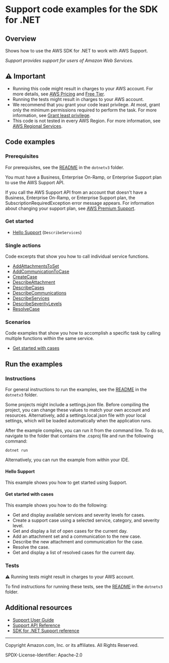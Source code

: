 # Support code examples for the SDK for .NET

## Overview

Shows how to use the AWS SDK for .NET to work with AWS Support.

<!--custom.overview.start-->
<!--custom.overview.end-->

_Support provides support for users of Amazon Web Services._

## ⚠ Important

* Running this code might result in charges to your AWS account. For more details, see [AWS Pricing](https://aws.amazon.com/pricing/) and [Free Tier](https://aws.amazon.com/free/).
* Running the tests might result in charges to your AWS account.
* We recommend that you grant your code least privilege. At most, grant only the minimum permissions required to perform the task. For more information, see [Grant least privilege](https://docs.aws.amazon.com/IAM/latest/UserGuide/best-practices.html#grant-least-privilege).
* This code is not tested in every AWS Region. For more information, see [AWS Regional Services](https://aws.amazon.com/about-aws/global-infrastructure/regional-product-services).

<!--custom.important.start-->
<!--custom.important.end-->

## Code examples

### Prerequisites

For prerequisites, see the [README](../README.md#Prerequisites) in the `dotnetv3` folder.


<!--custom.prerequisites.start-->


You must have a Business, Enterprise On-Ramp, or Enterprise Support plan to use the AWS Support API.

If you call the AWS Support API from an account that doesn't have a Business, Enterprise On-Ramp, or Enterprise Support 
plan, the SubscriptionRequiredException error message appears. For information about changing your support plan, see 
[AWS Premium Support](http://aws.amazon.com/premiumsupport/).
<!--custom.prerequisites.end-->

### Get started

- [Hello Support](Actions/HelloSupport.cs#L6) (`DescribeServices`)


### Single actions

Code excerpts that show you how to call individual service functions.

- [AddAttachmentsToSet](Actions/SupportWrapper.cs#L98)
- [AddCommunicationToCase](Actions/SupportWrapper.cs#L146)
- [CreateCase](Actions/SupportWrapper.cs#L63)
- [DescribeAttachment](Actions/SupportWrapper.cs#L127)
- [DescribeCases](Actions/SupportWrapper.cs#L201)
- [DescribeCommunications](Actions/SupportWrapper.cs#L172)
- [DescribeServices](Actions/SupportWrapper.cs#L23)
- [DescribeSeverityLevels](Actions/SupportWrapper.cs#L43)
- [ResolveCase](Actions/SupportWrapper.cs#L241)

### Scenarios

Code examples that show you how to accomplish a specific task by calling multiple
functions within the same service.

- [Get started with cases](Scenarios/SupportCaseScenario.cs)


<!--custom.examples.start-->
<!--custom.examples.end-->

## Run the examples

### Instructions

For general instructions to run the examples, see the
[README](../README.md#building-and-running-the-code-examples) in the `dotnetv3` folder.

Some projects might include a settings.json file. Before compiling the project,
you can change these values to match your own account and resources. Alternatively,
add a settings.local.json file with your local settings, which will be loaded automatically
when the application runs.

After the example compiles, you can run it from the command line. To do so, navigate to
the folder that contains the .csproj file and run the following command:

```
dotnet run
```

Alternatively, you can run the example from within your IDE.


<!--custom.instructions.start-->
<!--custom.instructions.end-->

#### Hello Support

This example shows you how to get started using Support.



#### Get started with cases

This example shows you how to do the following:

- Get and display available services and severity levels for cases.
- Create a support case using a selected service, category, and severity level.
- Get and display a list of open cases for the current day.
- Add an attachment set and a communication to the new case.
- Describe the new attachment and communication for the case.
- Resolve the case.
- Get and display a list of resolved cases for the current day.

<!--custom.scenario_prereqs.support_Scenario_GetStartedSupportCases.start-->
<!--custom.scenario_prereqs.support_Scenario_GetStartedSupportCases.end-->


<!--custom.scenarios.support_Scenario_GetStartedSupportCases.start-->
<!--custom.scenarios.support_Scenario_GetStartedSupportCases.end-->

### Tests

⚠ Running tests might result in charges to your AWS account.


To find instructions for running these tests, see the [README](../README.md#Tests)
in the `dotnetv3` folder.



<!--custom.tests.start-->
<!--custom.tests.end-->

## Additional resources

- [Support User Guide](https://docs.aws.amazon.com/awssupport/latest/user/getting-started.html)
- [Support API Reference](https://docs.aws.amazon.com/awssupport/latest/APIReference/welcome.html)
- [SDK for .NET Support reference](https://docs.aws.amazon.com/sdkfornet/v3/apidocs/items/AWSSupport/NAWSSupport.html)

<!--custom.resources.start-->
<!--custom.resources.end-->

---

Copyright Amazon.com, Inc. or its affiliates. All Rights Reserved.

SPDX-License-Identifier: Apache-2.0